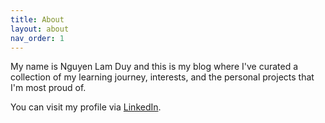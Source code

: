 ```yaml
---
title: About
layout: about
nav_order: 1
---
```


My name is Nguyen Lam Duy and this is my blog where I've curated a collection of my learning journey, interests, and the personal projects that I'm most proud of.

You can visit my profile via [LinkedIn](https://www.linkedin.com/in/nlduy/).